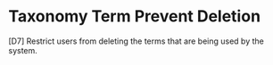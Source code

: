 # Taxonomy Term Prevent Deletion
[D7] Restrict users from deleting the terms that are being used by the system.